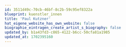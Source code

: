 ```yaml
---
id: 3511d49c-70cb-46bf-8c2b-59c95ef8322a
blueprint: kuenstler_innen
title: 'Paul Kutzner'
hat_eigene_website_has_own_website: false
biographie_eintragen_create_artist_s_biography: false
updated_by: b1a43fd3-c865-4122-b6cc-50cfa81a1985
updated_at: 1702395160
---
```

